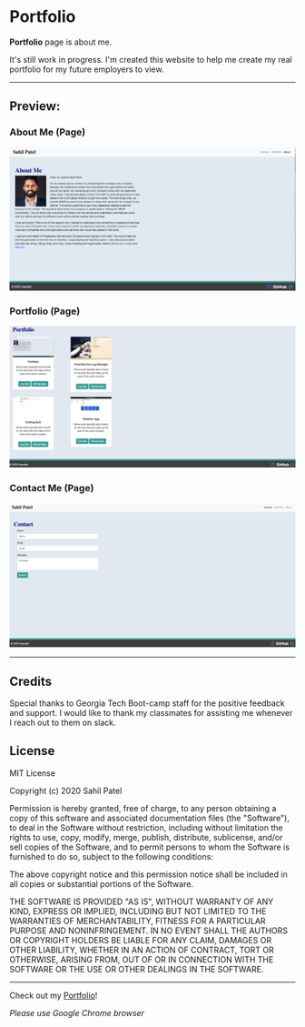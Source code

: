 # Portfolio

**Portfolio** page is about me.

It's still work in progress. I'm created this website to help me create my real portfolio for my future employers to view.

---

## Preview:

### About Me (Page)

![About Me](./Assets/Images/aboutme.png)

### Portfolio (Page)

![Portfolio](<./Assets/Images/portfolio-page.png>)

### Contact Me (Page)

![Contact Me](<./Assets/Images/contact-page.png>)

---

## Credits

Special thanks to Georgia Tech Boot-camp staff for the positive feedback and support.
I would like to thank my classmates for assisting me whenever I reach out to them on slack.

## License

MIT License

Copyright (c) 2020 Sahil Patel

Permission is hereby granted, free of charge, to any person obtaining a copy
of this software and associated documentation files (the "Software"), to deal
in the Software without restriction, including without limitation the rights
to use, copy, modify, merge, publish, distribute, sublicense, and/or sell
copies of the Software, and to permit persons to whom the Software is
furnished to do so, subject to the following conditions:

The above copyright notice and this permission notice shall be included in all
copies or substantial portions of the Software.

THE SOFTWARE IS PROVIDED "AS IS", WITHOUT WARRANTY OF ANY KIND, EXPRESS OR
IMPLIED, INCLUDING BUT NOT LIMITED TO THE WARRANTIES OF MERCHANTABILITY,
FITNESS FOR A PARTICULAR PURPOSE AND NONINFRINGEMENT. IN NO EVENT SHALL THE
AUTHORS OR COPYRIGHT HOLDERS BE LIABLE FOR ANY CLAIM, DAMAGES OR OTHER
LIABILITY, WHETHER IN AN ACTION OF CONTRACT, TORT OR OTHERWISE, ARISING FROM,
OUT OF OR IN CONNECTION WITH THE SOFTWARE OR THE USE OR OTHER DEALINGS IN THE
SOFTWARE.

---

Check out my [Portfolio](https://spatel134.github.io/Portfolio/)!

_Please use Google Chrome browser_
